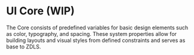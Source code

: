 # UI Core (WIP)

The Core consists of predefined variables for basic design elements such as color, typography, and spacing. These system properties allow for building layouts and visual styles from defined constraints and serves as base to ZDLS.
